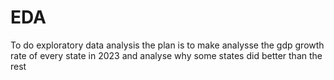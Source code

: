 # EDA
To do exploratory data analysis
the plan is to make analysse the gdp growth rate of every state in 2023 and analyse why some states did better than the rest
